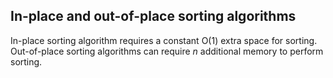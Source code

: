 ## In-place and out-of-place sorting algorithms
In-place sorting algorithm requires a constant O(1) extra space for sorting.   
Out-of-place sorting algorithms can require *n* additional memory to perform sorting.
